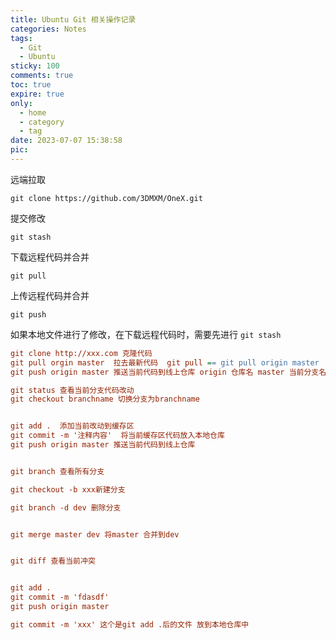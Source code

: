 ```yaml
---
title: Ubuntu Git 相关操作记录
categories: Notes
tags:
  - Git 
  - Ubuntu
sticky: 100
comments: true
toc: true
expire: true
only:
  - home
  - category
  - tag
date: 2023-07-07 15:38:58
pic:
---
```


远端拉取

```
git clone https://github.com/3DMXM/OneX.git
```

提交修改

```
git stash
```

下载远程代码并合并
```
git pull
```
上传远程代码并合并
```
git push
```

如果本地文件进行了修改，在下载远程代码时，需要先进行 `git stash`

```ini
git clone http://xxx.com 克隆代码
git pull orgin master  拉去最新代码  git pull == git pull origin master | git push -u origin master  
git push origin master 推送当前代码到线上仓库 origin 仓库名 master 当前分支名

git status 查看当前分支代码改动
git checkout branchname 切换分支为branchname


git add .  添加当前改动到缓存区
git commit -m '注释内容'  将当前缓存区代码放入本地仓库
git push origin master 推送当前代码到线上仓库


git branch 查看所有分支 

git checkout -b xxx新建分支

git branch -d dev 删除分支


git merge master dev 将master 合并到dev


git diff 查看当前冲突


git add .
git commit -m 'fdasdf'
git push origin master

git commit -m 'xxx' 这个是git add .后的文件 放到本地仓库中
```
